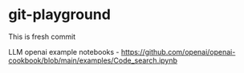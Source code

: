 # git-playground
This is fresh commit

LLM openai example notebooks - https://github.com/openai/openai-cookbook/blob/main/examples/Code_search.ipynb

